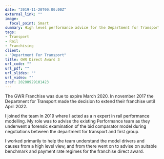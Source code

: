 ```yaml
---
date: "2019-11-20T00:00:00Z"
external_link: ""
image:
  focal_point: Smart
summary: High level performance advice for the Department for Transport.
tags:
- Transport
- Rail
- Franchising
client:
- "Department For Transport"
title: GWR Direct Award 3
url_code: ""
url_pdf: ""
url_slides: ""
url_video: ""
zref: 20200929101423
---
```



The GWR Franchise was due to expire March 2020. In november 2017 the Department for Transport made the decision to extend their franchise until April 2022.

I joined the team in 2019  where I acted as a n expert in rail performance modelling. My role was to advise the existing Performance team as they underwent a forensic examination of the bid comparator model during negotiations between the department for transport and first group.

I worked primarily to help the team understand the model drivers and causes from a high level view, and from there went on to advise on suitable benchmark and payment rate regimes for the franchise direct award.



